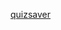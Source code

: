 <a href="javascript:(function()%7B(function(i%2Cs%2Cf)%7Bvar%20d%3Ddocument%2Ce%3Dd.createElement(%5C'script%5C')%3Bd.getElementById(i)%3Ff()%3A(e.onload%3Df%2Ce.src%3Ds%2Ce.id%3Di%2Cd.body.appendChild(e))%7D)(%22quizsaver%22%2C%22https%3A%2F%2Fbyui.instructure.com%2Ffiles%2F6572492%2Fdownload%22%2Cfunction()%7Bwindow.quizsaver.default()%7D)%7D)()">quizsaver</a>
